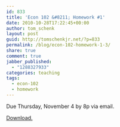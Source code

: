 ```yaml
---
id: 833
title: 'Econ 102 &#8211; Homework #1'
date: 2010-10-28T17:22:45+00:00
author: tom_schenk
layout: post
guid: http://tomschenkjr.net/?p=833
permalink: /blog/econ-102-homework-1-3/
share: true
comment: true
jabber_published:
  - "1288327933"
categories: teaching 
tags:
  - econ-102
  - homework
---
```

Due Thursday, November 4 by 8p via email.

<a href="http://dl.dropbox.com/u/8786139/Econ%20102/HW%201-Econ102-Fall2010.xlsx">Download.</a>